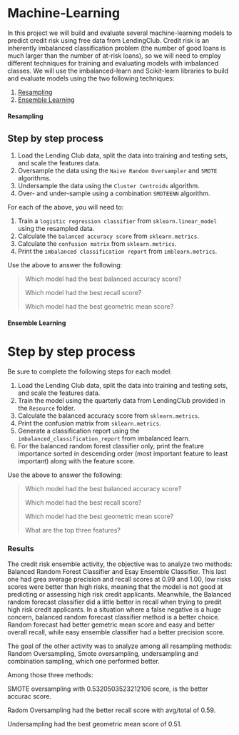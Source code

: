 # Machine-Learning

In this project we will build and evaluate several machine-learning models to predict credit risk using free data from LendingClub. Credit risk is an inherently imbalanced classification problem (the number of good loans is much larger than the number of at-risk loans), so we will need to employ different techniques for training and evaluating models with imbalanced classes. We will use the imbalanced-learn and Scikit-learn libraries to build and evaluate models using the two following techniques:

1. [Resampling](#Resampling)
2. [Ensemble Learning](#Ensemble-Learning)

#### Resampling

## Step by step process

1. Load the Lending Club data, split the data into training and testing sets, and scale the features data.
2. Oversample the data using the `Naive Random Oversampler` and `SMOTE` algorithms.
3. Undersample the data using the `Cluster Centroids` algorithm.
4. Over- and under-sample using a combination `SMOTEENN` algorithm.

For each of the above, you will need to:

1. Train a `logistic regression classifier` from `sklearn.linear_model` using the resampled data.
2. Calculate the `balanced accuracy score` from `sklearn.metrics`.
3. Calculate the `confusion matrix` from `sklearn.metrics`.
4. Print the `imbalanced classification report` from `imblearn.metrics`.

Use the above to answer the following:

> Which model had the best balanced accuracy score?
>
> Which model had the best recall score?
>
> Which model had the best geometric mean score?

#### Ensemble Learning

# Step by step process

Be sure to complete the following steps for each model:

1. Load the Lending Club data, split the data into training and testing sets, and scale the features data.
2. Train the model using the quarterly data from LendingClub provided in the `Resource` folder.
3. Calculate the balanced accuracy score from `sklearn.metrics`.
4. Print the confusion matrix from `sklearn.metrics`.
5. Generate a classification report using the `imbalanced_classification_report` from imbalanced learn.
6. For the balanced random forest classifier only, print the feature importance sorted in descending order (most important feature to least important) along with the feature score.

Use the above to answer the following:

> Which model had the best balanced accuracy score?
>
> Which model had the best recall score?
>
> Which model had the best geometric mean score?
>
> What are the top three features?

### Results

The credit risk ensemble activity, the objective was to analyze two methods: Balanced Random Forest Classifier and Esay Ensemble Classifier. This last one had grea average precision and recall scores at 0.99 and 1.00, low risks scores were better than high risks, meaning that the model is not good at predicting or assessing high risk credit applicants. Meanwhile, the Balanced random forecast classifier did a little better in recall when trying to predit high risk credit applicants. In a situation where a false negative is a huge concern, balanced random forecast classifier method is a better choice. Random forecast had better gemetric mean score and easy and better overall recall, while easy ensemble classifier had a better precision score.

The goal of the other activity was to analyze among all resampling methods: Random Oversampling, Smote oversampling, undersampling and combination sampling, which one performed better.

Among those three methods:

SMOTE oversampling with 0.5320503523212106 score, is the better accurac score.

Radom Oversampling had the better recall score with avg/total of 0.59.

Undersampling had the best geometric mean score of 0.51.
